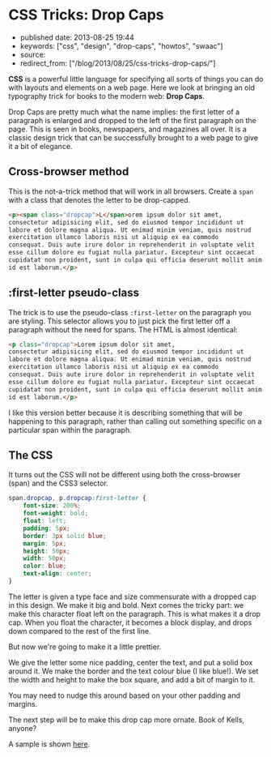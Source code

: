 # CSS Tricks: Drop Caps

- published date: 2013-08-25 19:44
- keywords: ["css", "design", "drop-caps", "howtos", "swaac"]
- source: 
- redirect_from: ["/blog/2013/08/25/css-tricks-drop-caps/"]


**CSS** is a powerful little language for specifying all sorts of
things you can do with layouts and elements on a web page. Here we
look at bringing an old typography trick for books to the modern web:
**Drop Caps**.

Drop Caps are pretty much what the name implies: the first letter of a
paragraph is enlarged and dropped to the left of the first paragraph
on the page. This is seen in books, newspapers, and magazines all
over. It is a classic design trick that can be successfully brought to
a web page to give it a bit of elegance.

## Cross-browser method

This is the not-a-trick method that will work in all browsers. Create
a `span` with a class that denotes the letter to be drop-capped.

``` html
<p><span class="dropcap">L</span>orem ipsum dolor sit amet,
consectetur adipisicing elit, sed do eiusmod tempor incididunt ut
labore et dolore magna aliqua. Ut enimad minim veniam, quis nostrud
exercitation ullamco laboris nisi ut aliquip ex ea commodo
consequat. Duis aute irure dolor in reprehenderit in voluptate velit
esse cillum dolore eu fugiat nulla pariatur. Excepteur sint occaecat
cupidatat non proident, sunt in culpa qui officia deserunt mollit anim
id est laborum.</p>
```

## :first-letter pseudo-class

The trick is to use the pseudo-class `:first-letter` on the paragraph
you are styling. This selector allows you to just pick the first
letter off a paragraph without the need for spans. The HTML is almost
identical:

``` html
<p class="dropcap">Lorem ipsum dolor sit amet,
consectetur adipisicing elit, sed do eiusmod tempor incididunt ut
labore et dolore magna aliqua. Ut enimad minim veniam, quis nostrud
exercitation ullamco laboris nisi ut aliquip ex ea commodo
consequat. Duis aute irure dolor in reprehenderit in voluptate velit
esse cillum dolore eu fugiat nulla pariatur. Excepteur sint occaecat
cupidatat non proident, sunt in culpa qui officia deserunt mollit anim
id est laborum.</p>
```

I like this version better because it is describing something that
will be happening to this paragraph, rather than calling out something
specific on a particular span within the paragraph.

## The CSS

It turns out the CSS will not be different using both the
cross-browser (span) and the CSS3 selector.

``` css
span.dropcap, p.dropcap:first-letter {
    font-size: 200%;
    font-weight: bold;
    float: left;
    padding: 5px;
    border: 3px solid blue;
    margin: 5px;
    height: 50px;
    width: 50px;
    color: blue;
    text-align: center;
}
```

The letter is given a type face and size commensurate with a dropped
cap in this design. We make it big and bold. Next comes the
tricky part: we make this character float left on the paragraph. This
is what makes it a drop cap. When you float the character, it becomes
a block display, and drops down compared to the rest of the first
line.

But now we're going to make it a little prettier.

We give the letter some nice padding, center the text, and put a solid
box around it. We make the border and the text colour blue (I like
blue!). We set the width and height to make the box square, and add a
bit of margin to it.

You may need to nudge this around based on your other padding and
margins.

The next step will be to make this drop cap more ornate. Book of
Kells, anyone?

A sample is shown [here](/downloads/code/2013-08-25-css-tricks-drop-caps/test.html).
